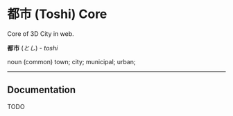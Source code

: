 # 都市 (Toshi) Core

Core of 3D City in web.

**都市** (_とし_) - _toshi_

noun (common)
town; city; municipal; urban;

---

## Documentation

TODO
